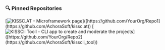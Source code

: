 ### 🔍 Pinned Repositories
[![KISSC.AT - Microframework page]([https://github-readme-stats.vercel.app/api/pin/?username=YourOrg&repo=Repo1](https://github.com/AchoraSoft/kissc.at))]([https://github.com/YourOrg/Repo1](https://github.com/AchoraSoft/kissc.at))
[![KISSCli Tooll - CLI app to create and moderate the projects]([https://github-readme-stats.vercel.app/api/pin/?username=YourOrg&repo=Repo2](https://github.com/AchoraSoft/kisscli_tool))]([https://github.com/YourOrg/Repo2](https://github.com/AchoraSoft/kisscli_tool))
